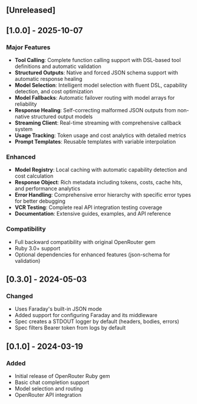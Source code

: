 ## [Unreleased]

## [1.0.0] - 2025-10-07

### Major Features
- **Tool Calling**: Complete function calling support with DSL-based tool definitions and automatic validation
- **Structured Outputs**: Native and forced JSON schema support with automatic response healing
- **Model Selection**: Intelligent model selection with fluent DSL, capability detection, and cost optimization
- **Model Fallbacks**: Automatic failover routing with model arrays for reliability
- **Response Healing**: Self-correcting malformed JSON outputs from non-native structured output models
- **Streaming Client**: Real-time streaming with comprehensive callback system
- **Usage Tracking**: Token usage and cost analytics with detailed metrics
- **Prompt Templates**: Reusable templates with variable interpolation

### Enhanced
- **Model Registry**: Local caching with automatic capability detection and cost calculation
- **Response Object**: Rich metadata including tokens, costs, cache hits, and performance analytics
- **Error Handling**: Comprehensive error hierarchy with specific error types for better debugging
- **VCR Testing**: Complete real API integration testing coverage
- **Documentation**: Extensive guides, examples, and API reference

### Compatibility
- Full backward compatibility with original OpenRouter gem
- Ruby 3.0+ support
- Optional dependencies for enhanced features (json-schema for validation)

## [0.3.0] - 2024-05-03

### Changed
- Uses Faraday's built-in JSON mode
- Added support for configuring Faraday and its middleware
- Spec creates a STDOUT logger by default (headers, bodies, errors)  
- Spec filters Bearer token from logs by default

## [0.1.0] - 2024-03-19

### Added
- Initial release of OpenRouter Ruby gem
- Basic chat completion support
- Model selection and routing
- OpenRouter API integration
